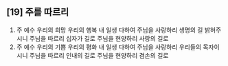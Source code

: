 ## [19] 주를 따르리

1) 주 예수 우리의 희망 우리의 행복 내 일생 다하여 주님을 사랑하리 생명의 길 밝혀주시니 주님을 따르리 십자가 길로 주님을 현양하리 사랑의 길로
2) 주 예수 우리의 기쁨 우리의 평화 내 일생 다하여 주님을 사랑하리 우리들의 목자이시니 주님을 따르리 인내의 길로 주님을 현양하리 겸손의 길로
